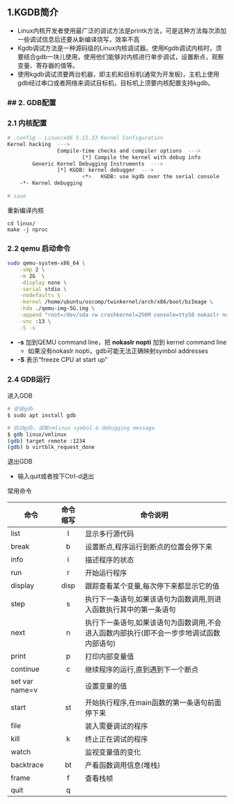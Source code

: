 

## 1.KGDB简介

- Linux内核开发者使用最广泛的调试方法是printk方法，可是这种方法每次添加一些调试信息后还要从新编译烧写，效率不高
- Kgdb调试方法是一种源码级的Linux内核调试器。使用Kgdb调试内核时，须要结合gdb一块儿使用，使用他们能够对内核进行单步调试，设置断点，观察变量、寄存器的值等。
- 使用kgdb调试须要两台机器，即主机和目标机(通常为开发板)，主机上使用gdb经过串口或者网络来调试目标机，目标机上须要内核配置支持kgdb。



### ## 2. GDB配置

### 2.1 内核配置

```sh
# .config - Linux/x86 5.15.33 Kernel Configuration
Kernel hacking  --->
				Compile-time checks and compiler options  --->
						[*] Compile the kernel with debug info
        Generic Kernel Debugging Instruments  --->
        		[*] KGDB: kernel debugger  --->
        				<*>   KGDB: use kgdb over the serial console
    -*- Kernel debugging
    
# save 
```

重新编译内核

```
cd linux/
make -j nproc
```



### 2.2 qemu 启动命令

```sh
sudo qemu-system-x86_64 \
    -smp 2 \
    -m 2G  \
    -display none \
    -serial stdio \
    -nodefaults \
    -kernel /home/ubuntu/oscomp/twinkernel/arch/x86/boot/bzImage \
    -hda ./qemu-img-5G.img \
    -append "root=/dev/sda rw crashkernel=256M console=ttyS0 nokaslr nopti"   \
    -vnc :13 \
    -S -s
```

- **-s** 加到QEMU command line，把 **nokaslr nopti** 加到 kernel command line
  - 如果没有nokaslr nopti，gdb可能无法正确映射symbol addresses
- **-S** 表示“freeze CPU at start up”



### 2.4 GDB运行

进入GDB

```sh
# 安装gdb
$ sudo apt install gdb

# 启动gdb，读取vmlinux symbol & debugging message
$ gdb linux/vmlinux
(gdb) target remote :1234
(gdb) b virtblk_request_done
```

退出GDB

- 输入quit或者按下Ctrl-d退出



常用命令

| **命令**       |  **命令缩写**   | **命令说明**                                                 |
| -------------- | :-------------: | ------------------------------------------------------------ |
| list           |        l        | 显示多行源代码                                               |
| break          |        b        | 设置断点,程序运行到断点的位置会停下来                        |
| info           |        i        | 描述程序的状态                                               |
| run            |        r        | 开始运行程序                                                 |
| display        |      disp       | 跟踪查看某个变量,每次停下来都显示它的值                      |
| step           |        s        | 执行下一条语句,如果该语句为函数调用,则进入函数执行其中的第一条语句 |
| next           |        n        | 执行下一条语句,如果该语句为函数调用,不会进入函数内部执行(即不会一步步地调试函数内部语句) |
| print          |        p        | 打印内部变量值                                               |
| continue       |        c        | 继续程序的运行,直到遇到下一个断点                            |
| set var name=v |                 | 设置变量的值                                                 |
| start          |       st        | 开始执行程序,在main函数的第一条语句前面停下来                |
| file           | <img width=50/> | 装入需要调试的程序                                           |
| kill           |        k        | 终止正在调试的程序                                           |
| watch          |                 | 监视变量值的变化                                             |
| backtrace      |       bt        | 产看函数调用信息(堆栈)                                       |
| frame          |        f        | 查看栈帧                                                     |
| quit           |        q        |                                                              |
